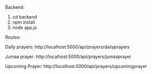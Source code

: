 Backend:

1. cd backend
2. npm install
3. node app.js

Routes:

Daily prayers: http://localhost:5000/api/prayers/dailyprayers

Jumaa prayer: http://localhost:5000/api/prayers/jumaaprayer

Upcoming Prayer: http://localhost:5000/api/prayers/upcomingprayer
